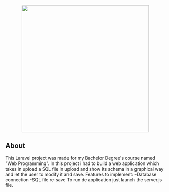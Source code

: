 <p align="center"><a href="https://laravel.com" target="_blank"><img src="https://raw.githubusercontent.com/laravel/art/master/logo-lockup/5%20SVG/2%20CMYK/1%20Full%20Color/laravel-logolockup-cmyk-red.svg" width="400"></a></p>


## About 

This Laravel project was made for my Bachelor Degree's course named "Web Programming". In this project i had to build a web application which takes in upload a SQL file in upload and show its schema in a graphical way and let the user to modify it and save.
Features to implement:
-Database connection
-SQL file re-save
To run de application just launch the server.js file.


